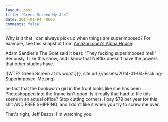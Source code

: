 ```yaml
---
layout: post
title: "Green Screen My Ass"
date: 2014-01-04 -0600
comments: false
---
```


Why is it that I can always pick up when things are superimposed?  For example, see this snapshot from [Amazon.com's Alpha House][1]:

Adam Sandler's The Goat said it best: "They fucking superimposed me!!"  Seriously.  I like this show, and I know that Netflix doesn't have the powers that other studios have.

![WTF? Green Screen at its worst.]({{ site.url }}/assets/2014-01-04-Fscking-Superimposed-Me.png)

he fact that the bookworm girl in the front looks like she has been Photoshopped into the frame isn't good.  Is it really that hard to file this scene in an actual office?  Stop cutting corners.  I pay $79 per year for this shit AND FREE SHIPPING, and I don't like it when you try to screw me over.

That's right, Jeff Bezos.  I'm watching you.

[1]: http://www.imdb.com/title/tt3012160/